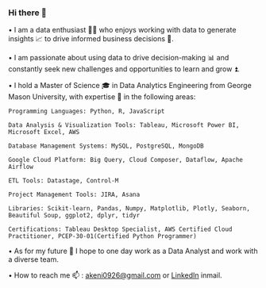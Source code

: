 ### Hi there 👋

•	I am a data enthusiast 👨‍💻 who enjoys working with data to generate insights 📈 to drive informed business decisions 💼. 

•	I am passionate about using data to drive decision-making 📊 and constantly seek new challenges and opportunities to learn and grow ⏫. 

•	I hold a Master of Science 🎓 in Data Analytics Engineering from George Mason University, with expertise 💪 in the following areas:

    Programming Languages: Python, R, JavaScript

    Data Analysis & Visualization Tools: Tableau, Microsoft Power BI, Microsoft Excel, AWS

    Database Management Systems: MySQL, PostgreSQL, MongoDB

    Google Cloud Platform: Big Query, Cloud Composer, Dataflow, Apache Airflow

    ETL Tools: Datastage, Control-M

    Project Management Tools: JIRA, Asana

    Libraries: Scikit-learn, Pandas, Numpy, Matplotlib, Plotly, Seaborn, Beautiful Soup, ggplot2, dplyr, tidyr

    Certifications: Tableau Desktop Specialist, AWS Certified Cloud Practitioner, PCEP-30-01(Certified Python Programmer)

•	As for my future 🔭 I hope to one day work as a Data Analyst and work with a diverse team.

•  How to reach me 📫 : akeni0926@gmail.com or [LinkedIn](https://www.linkedin.com/in/adityaakeni/) inmail.


<!--
**akeni1999/akeni1999** is a ✨ _special_ ✨ repository because its `README.md` (this file) appears on your GitHub profile.

Here are some ideas to get you started:

- 🔭 I’m currently working on ...
- 🌱 I’m currently learning ...
- 👯 I’m looking to collaborate on ...
- 🤔 I’m looking for help with ...
- 💬 Ask me about ...
- 📫 How to reach me: ...
- 😄 Pronouns: ...
- ⚡ Fun fact: ...
-->
